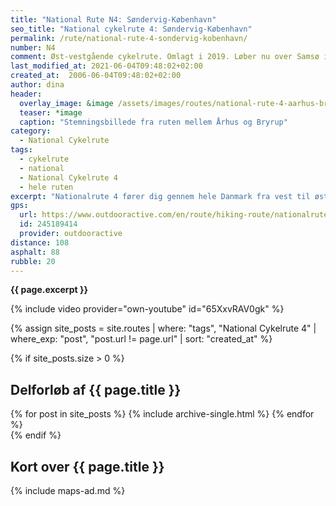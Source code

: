 ```yaml
---
title: "National Rute N4: Søndervig-København"
seo_title: "National cykelrute 4: Søndervig-København"
permalink: /rute/national-rute-4-sondervig-kobenhavn/
number: N4
comment: Øst-vestgående cykelrute. Omlagt i 2019. Løber nu over Samsø i stedet for den nedlagte færgerute Aarhus - Kalundborg.
last_modified_at: 2021-06-04T09:48:02+02:00
created_at:  2006-06-04T09:48:02+02:00
author: dina
header:
  overlay_image: &image /assets/images/routes/national-rute-4-aarhus-bryrup.jpg
  teaser: *image
  caption: "Stemningsbillede fra ruten mellem Århus og Bryrup"
category:
  - National Cykelrute
tags:
  - cykelrute
  - national
  - National Cykelrute 4
  - hele ruten
excerpt: "Nationalrute 4 fører dig gennem hele Danmark fra vest til øst. Du starter i det flade vestlige Jylland, cykler over Midtjyllands højland, Danmarks største sø og skovområde, og ender i København. Landskabet langs cykelruten er meget afvekslende, så du skal vælge en cykel og nogle dæk, der kan få dig komfortabelt gennem skove, forbi søer, op og ned ad bakker og markveje."
gps:
  url: https://www.outdooractive.com/en/route/hiking-route/nationalrute-4-sondervig-til-kobenhavn/245189414/
  id: 245189414
  provider: outdooractive
distance: 108
asphalt: 88
rubble: 20
---
```


**{{ page.excerpt }}**

{% include video provider="own-youtube" id="65XxvRAV0gk" %}

{% assign site_posts = site.routes | where: "tags", "National Cykelrute 4" | where_exp: "post", "post.url != page.url" | sort: "created_at" %}

{% if site_posts.size > 0 %}

## Delforløb af {{ page.title }}

<div class="feature__wrapper">
  {% for post in site_posts %}
    {% include archive-single.html %}
  {% endfor %}
</div>
{% endif %}

## Kort over {{ page.title }}

{% include maps-ad.md %}
